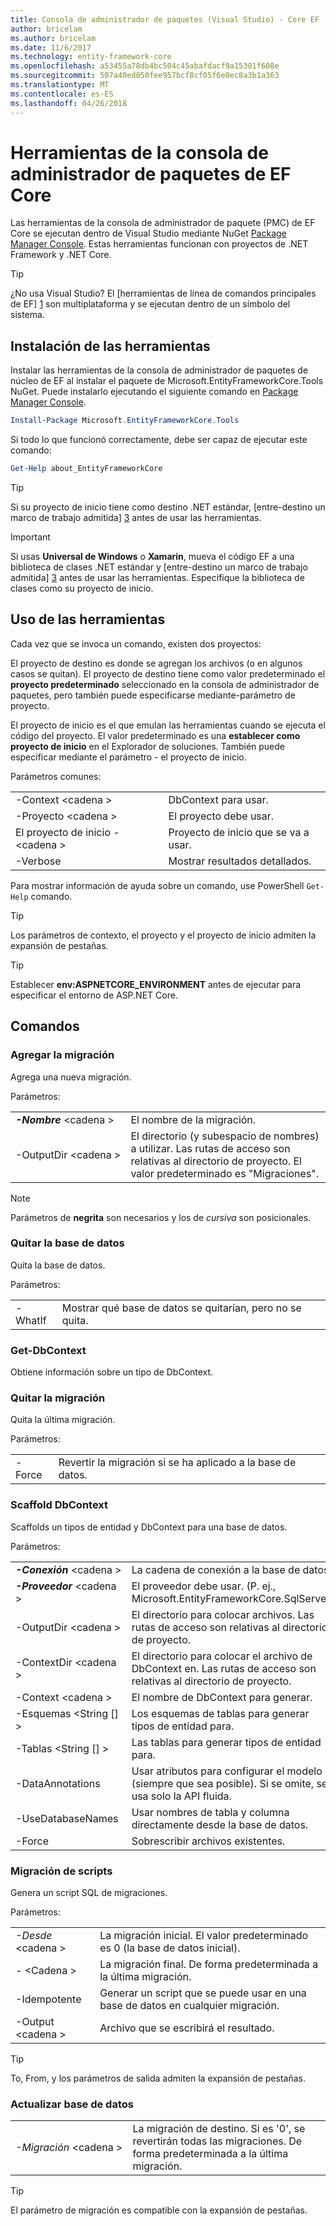```yaml
---
title: Consola de administrador de paquetes (Visual Studio) - Core EF
author: bricelam
ms.author: bricelam
ms.date: 11/6/2017
ms.technology: entity-framework-core
ms.openlocfilehash: a53455a78db4bc504c45abafdacf9a15381f608e
ms.sourcegitcommit: 507a40ed050fee957bcf8cf05f6e0ec8a3b1a363
ms.translationtype: MT
ms.contentlocale: es-ES
ms.lasthandoff: 04/26/2018
---
```

<a name="ef-core-package-manager-console-tools"></a>Herramientas de la consola de administrador de paquetes de EF Core
=====================================
Las herramientas de la consola de administrador de paquete (PMC) de EF Core se ejecutan dentro de Visual Studio mediante NuGet [Package Manager Console][2].
Estas herramientas funcionan con proyectos de .NET Framework y .NET Core.

> [!TIP]
> ¿No usa Visual Studio? El [herramientas de línea de comandos principales de EF] [ 1] son multiplataforma y se ejecutan dentro de un símbolo del sistema.

<a name="installing-the-tools"></a>Instalación de las herramientas
--------------------
Instalar las herramientas de la consola de administrador de paquetes de núcleo de EF al instalar el paquete de Microsoft.EntityFrameworkCore.Tools NuGet.
Puede instalarlo ejecutando el siguiente comando en [Package Manager Console][2].

``` powershell
Install-Package Microsoft.EntityFrameworkCore.Tools
```

Si todo lo que funcionó correctamente, debe ser capaz de ejecutar este comando:

``` powershell
Get-Help about_EntityFrameworkCore
```
> [!TIP]
> Si su proyecto de inicio tiene como destino .NET estándar, [entre-destino un marco de trabajo admitida] [ 3] antes de usar las herramientas.

> [!IMPORTANT]
> Si usas **Universal de Windows** o **Xamarin**, mueva el código EF a una biblioteca de clases .NET estándar y [entre-destino un marco de trabajo admitida] [ 3] antes de usar las herramientas. Especifique la biblioteca de clases como su proyecto de inicio.

<a name="using-the-tools"></a>Uso de las herramientas
---------------
Cada vez que se invoca un comando, existen dos proyectos:

El proyecto de destino es donde se agregan los archivos (o en algunos casos se quitan). El proyecto de destino tiene como valor predeterminado el **proyecto predeterminado** seleccionado en la consola de administrador de paquetes, pero también puede especificarse mediante-parámetro de proyecto.

El proyecto de inicio es el que emulan las herramientas cuando se ejecuta el código del proyecto. El valor predeterminado es una **establecer como proyecto de inicio** en el Explorador de soluciones. También puede especificar mediante el parámetro - el proyecto de inicio.

Parámetros comunes:

|                           |                             |
|:--------------------------|:----------------------------|
| -Context \<cadena >        | DbContext para usar.       |
| -Proyecto \<cadena >        | El proyecto debe usar.         |
| El proyecto de inicio - \<cadena > | Proyecto de inicio que se va a usar. |
| -Verbose                  | Mostrar resultados detallados.        |

Para mostrar información de ayuda sobre un comando, use PowerShell `Get-Help` comando.

> [!TIP]
> Los parámetros de contexto, el proyecto y el proyecto de inicio admiten la expansión de pestañas.

> [!TIP]
> Establecer **env:ASPNETCORE_ENVIRONMENT** antes de ejecutar para especificar el entorno de ASP.NET Core.

<a name="commands"></a>Comandos
--------

### <a name="add-migration"></a>Agregar la migración

Agrega una nueva migración.

Parámetros:

|                                   |                                                                                                                  |
|:----------------------------------|:-----------------------------------------------------------------------------------------------------------------|
| ***-Nombre*** \<cadena >             | El nombre de la migración.                                                                                       |
| <nobr>-OutputDir \<cadena ></nobr> | El directorio (y subespacio de nombres) a utilizar. Las rutas de acceso son relativas al directorio de proyecto. El valor predeterminado es "Migraciones". |

> [!NOTE]
> Parámetros de **negrita** son necesarios y los de *cursiva* son posicionales.

### <a name="drop-database"></a>Quitar la base de datos

Quita la base de datos.

Parámetros:

|         |                                                          |
|:--------|:---------------------------------------------------------|
| -WhatIf | Mostrar qué base de datos se quitarían, pero no se quita. |

### <a name="get-dbcontext"></a>Get-DbContext

Obtiene información sobre un tipo de DbContext.

### <a name="remove-migration"></a>Quitar la migración

Quita la última migración.

Parámetros:

|        |                                                              |
|:-------|:-------------------------------------------------------------|
| -Force | Revertir la migración si se ha aplicado a la base de datos. |

### <a name="scaffold-dbcontext"></a>Scaffold DbContext

Scaffolds un tipos de entidad y DbContext para una base de datos.

Parámetros:

|                                          |                                                                                                  |
|:-----------------------------------------|:-------------------------------------------------------------------------------------------------|
| <nobr>***-Conexión*** \<cadena ></nobr> | La cadena de conexión a la base de datos.                                                           |
| ***-Proveedor*** \<cadena >                | El proveedor debe usar. (P. ej., Microsoft.EntityFrameworkCore.SqlServer)                              |
| -OutputDir \<cadena >                     | El directorio para colocar archivos. Las rutas de acceso son relativas al directorio de proyecto.                      |
| -ContextDir \<cadena >                    | El directorio para colocar el archivo de DbContext en. Las rutas de acceso son relativas al directorio de proyecto.             |
| -Context \<cadena >                       | El nombre de DbContext para generar.                                                           |
| -Esquemas \<String [] >                     | Los esquemas de tablas para generar tipos de entidad para.                                              |
| -Tablas \<String [] >                      | Las tablas para generar tipos de entidad para.                                                         |
| -DataAnnotations                         | Usar atributos para configurar el modelo (siempre que sea posible). Si se omite, se usa solo la API fluida. |
| -UseDatabaseNames                        | Usar nombres de tabla y columna directamente desde la base de datos.                                           |
| -Force                                   | Sobrescribir archivos existentes.                                                                        |

### <a name="script-migration"></a>Migración de scripts

Genera un script SQL de migraciones.

Parámetros:

|                   |                                                                    |
|:------------------|:-------------------------------------------------------------------|
| *-Desde* \<cadena > | La migración inicial. El valor predeterminado es 0 (la base de datos inicial).      |
| *-* \<Cadena >   | La migración final. De forma predeterminada a la última migración.              |
| -Idempotente       | Generar un script que se puede usar en una base de datos en cualquier migración. |
| -Output \<cadena > | Archivo que se escribirá el resultado.                                   |

> [!TIP]
> To, From, y los parámetros de salida admiten la expansión de pestañas.

### <a name="update-database"></a>Actualizar base de datos

|                                     |                                                                                                |
|:------------------------------------|:-----------------------------------------------------------------------------------------------|
| <nobr>*-Migración* \<cadena ></nobr> | La migración de destino. Si es '0', se revertirán todas las migraciones. De forma predeterminada a la última migración. |

> [!TIP]
> El parámetro de migración es compatible con la expansión de pestañas.


  [1]: dotnet.md
  [2]: https://docs.microsoft.com/nuget/tools/package-manager-console
  [3]: index.md#frameworks
